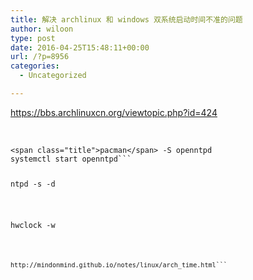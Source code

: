 ```yaml
---
title: 解决 archlinux 和 windows 双系统启动时间不准的问题
author: wiloon
type: post
date: 2016-04-25T15:48:11+00:00
url: /?p=8956
categories:
  - Uncategorized

---
```

https://bbs.archlinuxcn.org/viewtopic.php?id=424

&nbsp;

<pre><code class="nginx">&lt;span class="title">pacman&lt;/span> -S openntpd
systemctl start openntpd```

<pre>ntpd -s -d</pre>

<pre><span class="n">hwclock</span> <span class="o">-</span><span class="n">w</span></pre>

<pre><code class="nginx">http://mindonmind.github.io/notes/linux/arch_time.html```